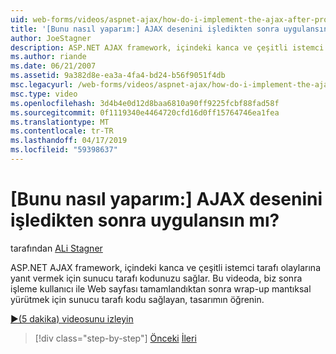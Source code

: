 ```yaml
---
uid: web-forms/videos/aspnet-ajax/how-do-i-implement-the-ajax-after-processing-pattern
title: '[Bunu nasıl yaparım:] AJAX desenini işledikten sonra uygulansın mı? | Microsoft Docs'
author: JoeStagner
description: ASP.NET AJAX framework, içindeki kanca ve çeşitli istemci tarafı olaylarına yanıt vermek için sunucu tarafı kodunuzu sağlar. Bu videoda, biz nasıl uygulanacağını Aft bilgi...
ms.author: riande
ms.date: 06/21/2007
ms.assetid: 9a382d8e-ea3a-4fa4-bd24-b56f9051f4db
msc.legacyurl: /web-forms/videos/aspnet-ajax/how-do-i-implement-the-ajax-after-processing-pattern
msc.type: video
ms.openlocfilehash: 3d4b4e0d12d8baa6810a90ff9225fcbf88fad58f
ms.sourcegitcommit: 0f1119340e4464720cfd16d0ff15764746ea1fea
ms.translationtype: MT
ms.contentlocale: tr-TR
ms.lasthandoff: 04/17/2019
ms.locfileid: "59398637"
---
```

# <a name="how-do-i-implement-the-ajax-after-processing-pattern"></a>[Bunu nasıl yaparım:] AJAX desenini işledikten sonra uygulansın mı?

tarafından [ALi Stagner](https://github.com/JoeStagner)

ASP.NET AJAX framework, içindeki kanca ve çeşitli istemci tarafı olaylarına yanıt vermek için sunucu tarafı kodunuzu sağlar. Bu videoda, biz sonra işleme kullanıcı ile Web sayfası tamamlandıktan sonra wrap-up mantıksal yürütmek için sunucu tarafı kodu sağlayan, tasarımın öğrenin.

[&#9654;(5 dakika) videosunu izleyin](https://channel9.msdn.com/Blogs/ASP-NET-Site-Videos/how-do-i-implement-the-ajax-after-processing-pattern)

> [!div class="step-by-step"]
> [Önceki](how-do-i-use-the-aspnet-ajax-history-control.md)
> [İleri](how-do-i-update-multiple-regions-of-a-page-with-aspnet-ajax.md)
